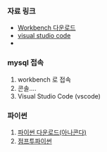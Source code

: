 ### 자료 링크
- [Workbench 다운로드](https://dev.mysql.com/downloads/workbench/)
- [visual studio code](https://code.visualstudio.com/)
- 
### mysql 접속
1. workbench 로 접속
2. 콘솔....
3. Visual Studio Code (vscode)

### 파이썬
1. [파이썬 다운로드(아나콘다)](https://www.anaconda.com/)
2. [점프투파이썬](https://wikidocs.net/book/1)
